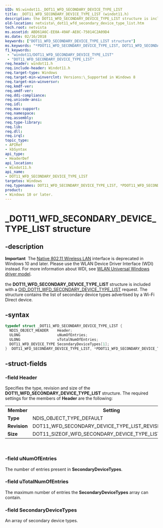 ```yaml
---
UID: NS:windot11._DOT11_WFD_SECONDARY_DEVICE_TYPE_LIST
title: _DOT11_WFD_SECONDARY_DEVICE_TYPE_LIST (windot11.h)
description: the DOT11_WFD_SECONDARY_DEVICE_TYPE_LIST structure is included with a OID_DOT11_WFD_SECONDARY_DEVICE_TYPE_LIST request. The structure contains the list of secondary device types advertised by a Wi-Fi Direct device.
old-location: netvista\_dot11_wfd_secondary_device_type_list.htm
tech.root: netvista
ms.assetid: ABD61A6C-EE0A-49AF-AE8C-75014C2A09D4
ms.date: 02/16/2018
keywords: ["DOT11_WFD_SECONDARY_DEVICE_TYPE_LIST structure"]
ms.keywords: "*PDOT11_WFD_SECONDARY_DEVICE_TYPE_LIST, DOT11_WFD_SECONDARY_DEVICE_TYPE_LIST, DOT11_WFD_SECONDARY_DEVICE_TYPE_LIST structure [Network Drivers Starting with Windows Vista], PDOT11_WFD_SECONDARY_DEVICE_TYPE_LIST, PDOT11_WFD_SECONDARY_DEVICE_TYPE_LIST structure pointer [Network Drivers Starting with Windows Vista], _DOT11_WFD_SECONDARY_DEVICE_TYPE_LIST, netvista._dot11_wfd_secondary_device_type_list, windot11/ DOT11_WFD_SECONDARY_DEVICE_TYPE_LIST, windot11/PDOT11_WFD_SECONDARY_DEVICE_TYPE_LIST"
f1_keywords:
 - "windot11/DOT11_WFD_SECONDARY_DEVICE_TYPE_LIST"
 - "DOT11_WFD_SECONDARY_DEVICE_TYPE_LIST"
req.header: windot11.h
req.include-header: Windot11.h
req.target-type: Windows
req.target-min-winverclnt: Versions:\_Supported in Windows 8
req.target-min-winversvr:
req.kmdf-ver:
req.umdf-ver:
req.ddi-compliance:
req.unicode-ansi:
req.idl:
req.max-support:
req.namespace:
req.assembly:
req.type-library:
req.lib:
req.dll:
req.irql:
topic_type:
- APIRef
- kbSyntax
api_type:
- HeaderDef
api_location:
- Windot11.h
api_name:
- DOT11_WFD_SECONDARY_DEVICE_TYPE_LIST
targetos: Windows
req.typenames: DOT11_WFD_SECONDARY_DEVICE_TYPE_LIST, *PDOT11_WFD_SECONDARY_DEVICE_TYPE_LIST
product:
- Windows 10 or later.
---
```


# _DOT11_WFD_SECONDARY_DEVICE_TYPE_LIST structure


## -description


<div class="alert"><b>Important</b>  The <a href="https://docs.microsoft.com/previous-versions/windows/hardware/wireless/ff560689(v=vs.85)">Native 802.11 Wireless LAN</a> interface is deprecated in Windows 10 and later. Please use the WLAN Device Driver Interface (WDI) instead. For more information about WDI, see <a href="https://docs.microsoft.com/windows-hardware/drivers/network/wifi-universal-driver-model">WLAN Universal Windows driver model</a>.</div><div> </div>the <b>DOT11_WFD_SECONDARY_DEVICE_TYPE_LIST</b> structure is included with a <a href="https://docs.microsoft.com/windows-hardware/drivers/network/oid-dot11-wfd-secondary-device-type-list">OID_DOT11_WFD_SECONDARY_DEVICE_TYPE_LIST</a> request. The structure contains the list of secondary device types advertised by a Wi-Fi Direct device.


## -syntax


```cpp
typedef struct _DOT11_WFD_SECONDARY_DEVICE_TYPE_LIST {
  NDIS_OBJECT_HEADER    Header;
  ULONG                 uNumOfEntries;
  ULONG                 uTotalNumOfEntries;
  DOT11_WFD_DEVICE_TYPE SecondaryDeviceTypes[1];
}  DOT11_WFD_SECONDARY_DEVICE_TYPE_LIST, *PDOT11_WFD_SECONDARY_DEVICE_TYPE_LIST;
```


## -struct-fields




### -field Header

Specifies the type, revision and size of the <b>DOT11_WFD_SECONDARY_DEVICE_TYPE_LIST</b> structure. The required settings for the members of <b>Header</b> are the following:

<table>
<tr>
<th>Member</th>
<th>Setting</th>
</tr>
<tr>
<td><b>Type</b></td>
<td>NDIS_OBJECT_TYPE_DEFAULT</td>
</tr>
<tr>
<td><b>Revision</b></td>
<td>DOT11_WFD_SECONDARY_DEVICE_TYPE_LIST_REVISION_1</td>
</tr>
<tr>
<td><b>Size</b></td>
<td>DOT11_SIZEOF_WFD_SECONDARY_DEVICE_TYPE_LIST_REVISION_1</td>
</tr>
</table>
 


### -field uNumOfEntries

The number of entries present in <b>SecondaryDeviceTypes</b>.


### -field uTotalNumOfEntries

The maximum number of entries the <b>SecondaryDeviceTypes</b> array can contain.


### -field SecondaryDeviceTypes

An array of secondary device types.

